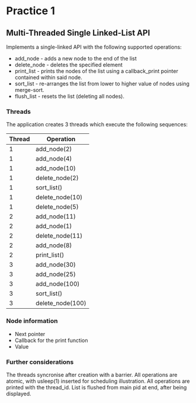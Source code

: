 # Practice 1

## Multi-Threaded Single Linked-List API

Implements a single-linked API with the following supported operations:

* add_node - adds a new node to the end of the list
* delete_node - deletes the specified element
* print_list - prints the nodes of the list using a callback_print pointer contained within said node.
* sort_list - re-arranges the list from lower to higher value of nodes using merge-sort.
* flush_list - resets the list (deleting all nodes).

### Threads

The application creates 3 threads which execute the following sequences:

Thread|Operation
------|---------
1|add_node(2)
1|add_node(4)
1|add_node(10)
1|delete_node(2)
1|sort_list()
1|delete_node(10)
1|delete_node(5)
2|add_node(11)
2|add_node(1)
2|delete_node(11)
2|add_node(8)
2|print_list()
3|add_node(30)
3|add_node(25)
3|add_node(100)
3|sort_list()
3|delete_node(100)

### Node information

* Next pointer
* Callback for the print function
* Value

### Further considerations

The threads syncronise after creation with a barrier.
All operations are atomic, with usleep(1) inserted for scheduling illustration.
All operations are printed with the thread_id.
List is flushed from main pid at end, after being displayed.
